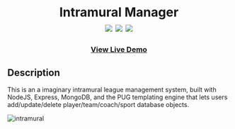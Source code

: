 <div  align=center>
	<h1>Intramural Manager
	<br>
		<img src="https://img.shields.io/badge/MongoDB-%234ea94b.svg?style=for-the-badge&logo=mongodb&logoColor=white">
		<img src="https://img.shields.io/badge/Pug-FFF?style=for-the-badge&logo=pug&logoColor=A86454">
		<img src="https://img.shields.io/badge/express.js-%23404d59.svg?style=for-the-badge&logo=express&logoColor=%2361DAFB">
		<br>
	</h1>
	<h3><b><a href="https://sport-crud-app-d75a9b88c96f.herokuapp.com">View Live Demo</a></b></h3>
</div>

## Description
This is an a imaginary intramural league management system, built with NodeJS, Express, MongoDB, and the PUG templating engine that lets users add/update/delete player/team/coach/sport database objects. 



![intramural](https://github.com/macaroonforu/Intramural-Manager/assets/121368271/2946b5da-d39c-45a1-84ea-2f45f2dc1404)

